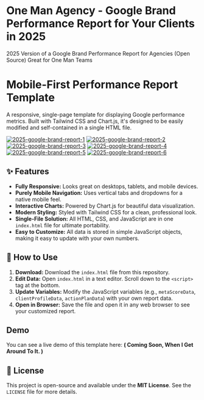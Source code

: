 # One Man Agency - Google Brand Performance Report for Your Clients in 2025
2025 Version of a Google Brand Performance Report for Agencies (Open Source) Great for One Man Teams
# Mobile-First Performance Report Template

A responsive, single-page template for displaying Google performance metrics. Built with Tailwind CSS and Chart.js, it's designed to be easily modified and self-contained in a single HTML file.

<a href="https://ibb.co/dsfPsycj"><img src="https://i.ibb.co/dsfPsycj/2025-google-brand-report-1.jpg" alt="2025-google-brand-report-1" border="0"></a> <a href="https://ibb.co/Mkcm2XPh"><img src="https://i.ibb.co/Mkcm2XPh/2025-google-brand-report-2.jpg" alt="2025-google-brand-report-2" border="0"></a> <a href="https://ibb.co/C3JhDhpy"><img src="https://i.ibb.co/C3JhDhpy/2025-google-brand-report-3.jpg" alt="2025-google-brand-report-3" border="0"></a> <a href="https://ibb.co/gLjb7Nhb"><img src="https://i.ibb.co/gLjb7Nhb/2025-google-brand-report-4.jpg" alt="2025-google-brand-report-4" border="0"></a> <a href="https://ibb.co/W4hpr5BM"><img src="https://i.ibb.co/W4hpr5BM/2025-google-brand-report-5.jpg" alt="2025-google-brand-report-5" border="0"></a> <a href="https://ibb.co/svJSvcKY"><img src="https://i.ibb.co/svJSvcKY/2025-google-brand-report-6.jpg" alt="2025-google-brand-report-6" border="0"></a>

## ✨ Features

-   **Fully Responsive:** Looks great on desktops, tablets, and mobile devices.
-   **Purely Mobile Navigation:** Uses vertical tabs and dropdowns for a native mobile feel.
-   **Interactive Charts:** Powered by Chart.js for beautiful data visualization.
-   **Modern Styling:** Styled with Tailwind CSS for a clean, professional look.
-   **Single-File Solution:** All HTML, CSS, and JavaScript are in one `index.html` file for ultimate portability.
-   **Easy to Customize:** All data is stored in simple JavaScript objects, making it easy to update with your own numbers.

## 🚀 How to Use

1.  **Download:** Download the `index.html` file from this repository.
2.  **Edit Data:** Open `index.html` in a text editor. Scroll down to the `<script>` tag at the bottom.
3.  **Update Variables:** Modify the JavaScript variables (e.g., `metaScoreData`, `clientProfileData`, `actionPlanData`) with your own report data.
4.  **Open in Browser:** Save the file and open it in any web browser to see your customized report.

##  Demo

You can see a live demo of this template here:
**( Coming Soon, When I Get Around To It. )**

## 📜 License

This project is open-source and available under the **MIT License**. See the `LICENSE` file for more details.
